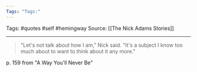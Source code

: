```yaml
---
Tags: "Tags:"
---
```

Tags: #quotes #self #hemingway 
Source: [[The Nick Adams Stories]]
********************************************************

> "Let's not talk about how I am," Nick said. "It's a subject I know too much about to want to think about it any more."

p. 159
from "A Way You'll Never Be"
